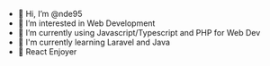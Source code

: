 - 👋 Hi, I’m @nde95
- 👀 I’m interested in Web Development
- 🌱 I’m currently using Javascript/Typescript and PHP for Web Dev
- 🧐 I'm currently learning Laravel and Java
- 💪 React Enjoyer


<!---
nde95/nde95 is a ✨ special ✨ repository because its `README.md` (this file) appears on your GitHub profile.
You can click the Preview link to take a look at your changes.
--->
